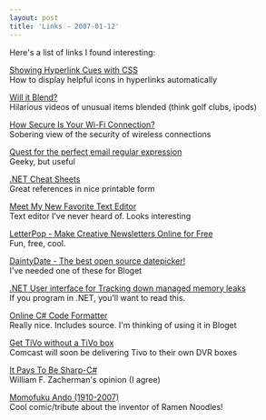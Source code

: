 ```yaml
---
layout: post  
title: 'Links - 2007-01-12'
---
```

Here's a list of links I found interesting:

[Showing Hyperlink Cues with CSS](http://www.askthecssguy.com/2006/12/showing_hyperlink_cues_with_cs_1.html)   
How to display helpful icons in hyperlinks automatically

[Will it Blend?](http://www.willitblend.com/)   
Hilarious videos of unusual items blended (think golf clubs, ipods)

[How Secure Is Your Wi-Fi Connection?  
](http://pogue.blogs.nytimes.com/2007/01/04/04pogue-email/)Sobering view of the security of wireless connections

[Quest for the perfect email regular expression](http://blog.krugle.com/?p=208)   
Geeky, but useful

[.NET Cheat Sheets  
](http://john-sheehan.com/blog/index.php/net-cheat-sheets/)Great references in nice printable form

[Meet My New Favorite Text Editor](http://ryanfarley.com/blog/archive/2006/10/09/34249.aspx)   
Text editor I've never heard of. Looks interesting

[LetterPop - Make Creative Newsletters Online for Free  
](http://www.letterpop.com/)Fun, free, cool.

[DaintyDate - The best open source datepicker!](http://www.codeproject.com/useritems/ASPNET_JS_Calendar.asp)   
I've needed one of these for Bloget

[.NET User interface for Tracking down managed memory leaks](http://granell.net/martin/Posts/Post.aspx?postId=195)   
If you program in .NET, you'll want to read this.

[Online C# Code Formatter](http://www.manoli.net/csharpformat/)   
Really nice. Includes source. I'm thinking of using it in Bloget

[Get TiVo without a TiVo box  
](http://crave.cnet.com/8301-1_105-9677020-1.html?part=rss&tag=feed&subj=Crave)Comcast will soon be delivering Tivo to their own DVR boxes

[It Pays To Be Sharp-C#](http://mcpmag.com/columns/article.asp?EditorialsID=1565)   
William F. Zacherman's opinion (I agree)

[Momofuku Ando (1910-2007)  
](http://www.phdcomics.com/comics.php?f=807)Cool comic/tribute about the inventor of Ramen Noodles!
